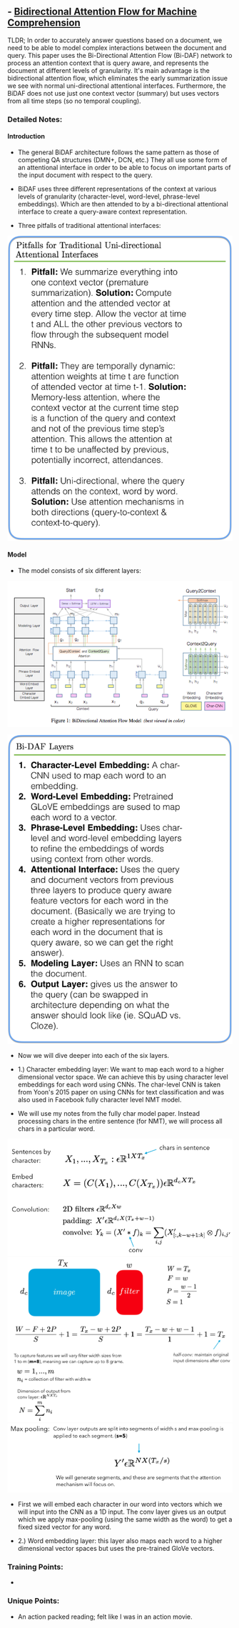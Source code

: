 ## - [Bidirectional Attention Flow for Machine Comprehension](https://arxiv.org/abs/1611.01603)

TLDR; In order to accurately answer questions based on a document, we need to be able to model complex interactions between the document and query. This paper uses the Bi-Directional Attention Flow (Bi-DAF) network to process an attention context that is query aware, and represents the document at different levels of granularity. It's main advantage is the bidirectional attention flow, which eliminates the early summarization issue we see with normal uni-directional attentional interfaces. Furthermore, the BiDAF does not use just one context vector (summary) but uses vectors from all time steps (so no temporal coupling).  

### Detailed Notes:

#### Introduction

- The general BiDAF architecture follows the same pattern as those of competing QA structures (DMN+, DCN, etc.) They all use some form of an attentional interface in order to be able to focus on important parts of the input document with respect to the query. 

- BiDAF uses three different representations of the context at various levels of granularity (character-level, word-level, phrase-level embeddings). Which are then attended to by a bi-directional attentional interface to create a query-aware context representation. 

- Three pitfalls of traditional attentional interfaces:

![eq1](images/bidaf/eq1.png)

#### Model

- The model consists of six different layers:

![diagram1](images/bidaf/diagram1.png)

![eq2](images/bidaf/eq2.png)

- Now we will dive deeper into each of the six layers. 

- 1.) Character embedding layer: We want to map each word to a higher dimensional vector space. We can achieve this by using character level embeddings for each word using CNNs. The char-level CNN is taken from Yoon's 2015 paper on using CNNs for text classification and was also used in Facebook fully character level NMT model. 

- We will use my notes from the fully char model paper. Instead processing chars in the entire sentence (for NMT), we will process all chars in a particular word. 

![diagram1](images/bidaf/math1.png)
![diagram1](images/bidaf/math2.png)
![diagram1](images/bidaf/math3.png)

- First we will embed each character in our word into vectors which we will input into the CNN as a 1D input. The conv layer gives us an output which we apply max-pooling (using the same width as the word) to get a fixed sized vector for any word.

- 2.) Word embedding layer: this layer also maps each word to a higher dimensional vector spaces but uses the pre-trained GloVe vectors. 

### Training Points:

-


### Unique Points:

- An action packed reading; felt like I was in an action movie. 



